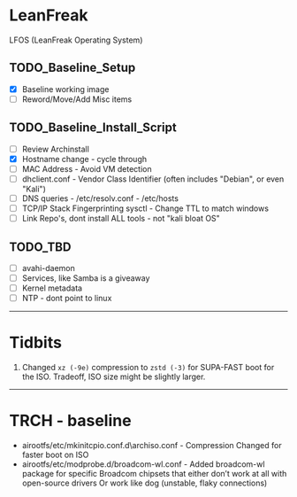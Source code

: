 # LeanFreak
LFOS (LeanFreak Operating System)

## TODO_Baseline_Setup
- [x] Baseline working image
- [ ] Reword/Move/Add Misc items

## TODO_Baseline_Install_Script
- [ ] Review Archinstall
- [x] Hostname change - cycle through
- [ ] MAC Address - Avoid VM detection
- [ ] dhclient.conf - Vendor Class Identifier (often includes "Debian", or even "Kali")
- [ ] DNS queries - /etc/resolv.conf - /etc/hosts
- [ ] TCP/IP Stack Fingerprinting sysctl - Change TTL to match windows
- [ ] Link Repo's, dont install ALL tools - not "kali bloat OS"

## TODO_TBD
- [ ] avahi-daemon
- [ ] Services, like Samba is a giveaway
- [ ] Kernel metadata
- [ ] NTP - dont point to linux

---

# Tidbits
1. Changed `xz (-9e)` compression to `zstd (-3)` for SUPA-FAST boot for the ISO. Tradeoff, ISO size might be slightly larger.

---

# TRCH - baseline
- airootfs/etc/mkinitcpio.conf.d\archiso.conf - Compression Changed for faster boot on ISO
- airootfs/etc/modprobe.d/broadcom-wl.conf - Added broadcom-wl package for specific Broadcom chipsets that either don’t work at all with open-source drivers Or work like dog (unstable, flaky connections)

